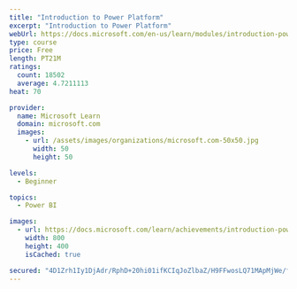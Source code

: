 ```yaml
---
title: "Introduction to Power Platform"
excerpt: "Introduction to Power Platform"
webUrl: https://docs.microsoft.com/en-us/learn/modules/introduction-power-platform/
type: course
price: Free
length: PT21M
ratings:
  count: 18502
  average: 4.7211113
heat: 70

provider:
  name: Microsoft Learn
  domain: microsoft.com
  images:
    - url: /assets/images/organizations/microsoft.com-50x50.jpg
      width: 50
      height: 50

levels:
  - Beginner

topics:
  - Power BI

images:
  - url: https://docs.microsoft.com/learn/achievements/introduction-power-platform-social.png
    width: 800
    height: 400
    isCached: true

secured: "4D1Zrh1Iy1DjAdr/RphD+20hi01ifKCIqJoZlbaZ/H9FFwosLQ71MApMjWe/fZ9IQ78r/GQ7XvzkvEK6dILanWI+H20KGRW52sjn9f1+GRYy9ldcaF29kBxcbio7yEog4Quu/rCpz0dt9gdcc7QEZG0fq3LQbaXXGzgVX4zZgyv4+2s9DgwQqMwYwUtrMecinlO44pnFVdYSRGPoi9p/OOEjKy/j5T4T4snbQfoEVtoJQOK6nFCleXzEvhcGFGUyWlX/DGMjVaux9x6oHodqfL2hvvYtFD5rmqnyvQcdGiEf4u/TJM7aTbd0kNgDLlOjlUowFpI7qXx+CEki7wZxgNA+GjhnDoIXoamBnAP+A3nsPaSrT1jPaxAPfmGWxCzgF1cE7XBRmZN6/Mc6MuO22N4Lh8M7SMJ8cROccbBb2lcWHVrIkbAGSmKHvROnSfLY;wfx0V9gNcAZLE74iZ+NOfA=="
---
```


